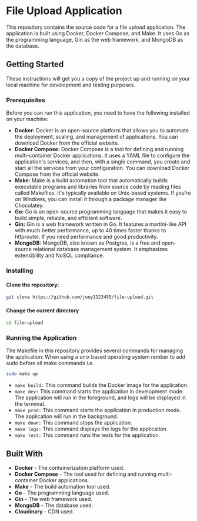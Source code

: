 # File Upload Application
This repository contains the source code for a file upload application. The application is built using Docker, Docker Compose, and Make. It uses Go as the programming language, Gin as the web framework, and MongoDB as the database.

## Getting Started
These instructions will get you a copy of the project up and running on your local machine for development and testing purposes.

### Prerequisites
Before you can run this application, you need to have the following installed on your machine:
- **Docker:** Docker is an open-source platform that allows you to automate the deployment, scaling, and management of applications. You can download Docker from the official website.
- **Docker Compose:** Docker Compose is a tool for defining and running multi-container Docker applications. It uses a YAML file to configure the application's services, and then, with a single command, you create and start all the services from your configuration. You can download Docker Compose from the official website.
- **Make:** Make is a build automation tool that automatically builds executable programs and libraries from source code by reading files called Makefiles. It's typically available on Unix-based systems. If you're on Windows, you can install it through a package manager like Chocolatey.
- **Go:** Go is an open-source programming language that makes it easy to build simple, reliable, and efficient software.
- **Gin:** Gin is a web framework written in Go. It features a martini-like API with much better performance, up to 40 times faster thanks to httprouter. If you need performance and good productivity.
- **MongoDB:** MongoDB, also known as Postgres, is a free and open-source relational database management system. It emphasizes extensibility and NoSQL compliance.

### Installing
#### Clone the repository:
``` bash 
git clone https://github.com/joey1123455/file-upload.git
```

#### Change the current directory
``` bash 
cd file-upload
```


### Running the Application
The Makefile in this repository provides several commands for managing the application:
When using a unix based operating system rember to add sudo before all make commands i.e.
```bash
sudo make up
```

- ``make build:`` This command builds the Docker image for the application.
- ``make dev:`` This command starts the application in development mode. The application will run in the foreground, and logs will be displayed in the terminal.
- ``make prod:`` This command starts the application in production mode. The application will run in the background.
- ``make down:`` This command stops the application.
- ``make logs:`` This command displays the logs for the application.
- ``make test:`` This command runs the tests for the application.

## Built With
- **Docker** - The containerization platform used.
- **Docker Compose** - The tool used for defining and running multi-container Docker applications.
- **Make** - The build automation tool used.
- **Go** - The programming language used.
- **Gin** - The web framework used.
- **MongoDB** - The database used.
- **Cloudinary** - CDN used.
